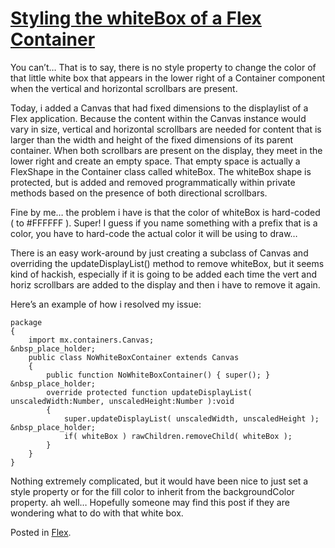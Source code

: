 # [Styling the whiteBox of a Flex Container](http://custardbelly.com/blog/2008/04/16/styling-the-whitebox-of-a-flex-container/)

You can’t… That is to say, there is no style property to change the color of that little white box that appears in the lower right of a Container component when the vertical and horizontal scrollbars are present.

Today, i added a Canvas that had fixed dimensions to the displaylist of a Flex application. Because the content within the Canvas instance would vary in size, vertical and horizontal scrollbars are needed for content that is larger than the width and height of the fixed dimensions of its parent container. When both scrollbars are present on the display, they meet in the lower right and create an empty space. That empty space is actually a FlexShape in the Container class called whiteBox. The whiteBox shape is protected, but is added and removed programmatically within private methods based on the presence of both directional scrollbars. 

Fine by me… the problem i have is that the color of whiteBox is hard-coded ( to #FFFFFF ). Super! I guess if you name something with a prefix that is a color, you have to hard-code the actual color it will be using to draw… 

There is an easy work-around by just creating a subclass of Canvas and overriding the updateDisplayList() method to remove whiteBox, but it seems kind of hackish, especially if it is going to be added each time the vert and horiz scrollbars are added to the display and then i have to remove it again.

Here’s an example of how i resolved my issue:
    
    package
    {
        import mx.containers.Canvas;
    &nbsp_place_holder;
        public class NoWhiteBoxContainer extends Canvas
        {
            public function NoWhiteBoxContainer() {	super(); }
    &nbsp_place_holder;
            override protected function updateDisplayList( unscaledWidth:Number, unscaledHeight:Number ):void
            {
                super.updateDisplayList( unscaledWidth, unscaledHeight );
    &nbsp_place_holder;
                if( whiteBox ) rawChildren.removeChild( whiteBox );
            }
        }
    }

Nothing extremely complicated, but it would have been nice to just set a style property or for the fill color to inherit from the backgroundColor property. ah well… Hopefully someone may find this post if they are wondering what to do with that white box.

Posted in [Flex](http://custardbelly.com/blog/category/flex/).
